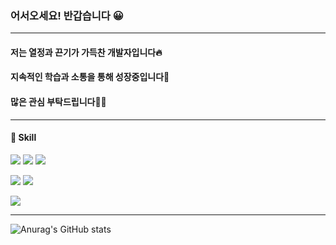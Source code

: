 ### 어서오세요! 반갑습니다 😀

---

#### 저는 열정과 끈기가 가득찬 개발자입니다🔥
#### 지속적인 학습과 소통을 통해 성장중입니다🐣
#### 많은 관심 부탁드립니다🙇‍♀️

---

#### 💪 Skill
<img src="https://img.shields.io/badge/Java-6DB33F?style=flat-square&logo=java&logoColor=white"/> <img src="https://img.shields.io/badge/Spring-6DB33F?style=flat-square&logo=Spring&logoColor=white"/> <img src="https://img.shields.io/badge/springboot-6DB33F?style=flat-square&logo=springboot&logoColor=white"/> 

<img src="https://img.shields.io/badge/AWS-232F3E?style=flat-square&logo=amazonaws&logoColor=white"/> <img src="https://img.shields.io/badge/Docker-2496ED?style=flat-square&logo=Docker&logoColor=white"/> 

<img src="https://img.shields.io/badge/MariaDB-003545?style=flat-square&logo=MariaDB&logoColor=white"/>

---

![Anurag's GitHub stats](https://github-readme-stats.vercel.app/api?username=JJongMinKim&show_icons=true&theme=radical)

